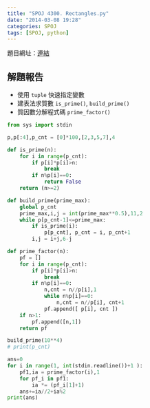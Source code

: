 ```yaml
---
title: "SPOJ 4300. Rectangles.py"
date: "2014-03-08 19:28"
categories: SPOJ
tags: [SPOJ, python]
---
```

題目網址：[連結](http://www.spoj.com/problems/AE00/)

## 解題報告

* 使用 `tuple` 快速指定變數
* 建表法求質數 `is_prime()`, `build_prime()`
* 質因數分解程式碼 `prime_factor()`

```python
from sys import stdin

p,p[:4],p_cnt = [0]*100,[2,3,5,7],4

def is_prime(n):
	for i in range(p_cnt):
		if p[i]*p[i]>n:
			break
		if n%p[i]==0:
			return False
	return (n>=2)

def build_prime(prime_max):
	global p_cnt
	prime_max,i,j = int(prime_max**0.5),11,2
	while p[p_cnt-1]<=prime_max:
		if is_prime(i):
			p[p_cnt], p_cnt = i, p_cnt+1
		i,j = i+j,6-j

def prime_factor(n):
	pf = []
	for i in range(p_cnt):
		if p[i]*p[i]>n:
			break
		if n%p[i]==0:
			n,cnt = n//p[i],1
			while n%p[i]==0:
				n,cnt = n//p[i], cnt+1
			pf.append([ p[i], cnt ])
	if n>1:
		pf.append([n,1])
	return pf

build_prime(10**4)
# print(p_cnt)

ans=0
for i in range(1, int(stdin.readline())+1 ):
	pf1,ia = prime_factor(i),1
	for pf_i in pf1:
		ia *= (pf_i[1]+1)
	ans+=ia//2+ia%2
print(ans)
```
